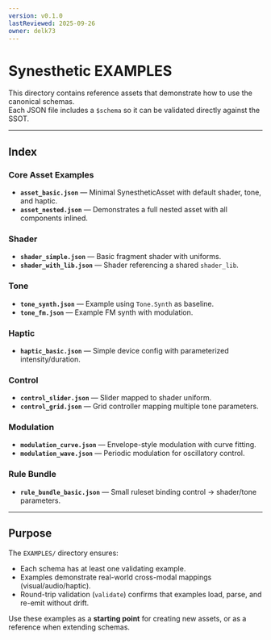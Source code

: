 ```yaml
---
version: v0.1.0
lastReviewed: 2025-09-26
owner: delk73
---
```


# Synesthetic EXAMPLES

This directory contains reference assets that demonstrate how to use the canonical schemas.  
Each JSON file includes a `$schema` so it can be validated directly against the SSOT.

---

## Index

### Core Asset Examples
- **`asset_basic.json`** — Minimal SynestheticAsset with default shader, tone, and haptic.  
- **`asset_nested.json`** — Demonstrates a full nested asset with all components inlined.  

### Shader
- **`shader_simple.json`** — Basic fragment shader with uniforms.  
- **`shader_with_lib.json`** — Shader referencing a shared `shader_lib`.  

### Tone
- **`tone_synth.json`** — Example using `Tone.Synth` as baseline.  
- **`tone_fm.json`** — Example FM synth with modulation.  

### Haptic
- **`haptic_basic.json`** — Simple device config with parameterized intensity/duration.  

### Control
- **`control_slider.json`** — Slider mapped to shader uniform.  
- **`control_grid.json`** — Grid controller mapping multiple tone parameters.  

### Modulation
- **`modulation_curve.json`** — Envelope-style modulation with curve fitting.  
- **`modulation_wave.json`** — Periodic modulation for oscillatory control.  

### Rule Bundle
- **`rule_bundle_basic.json`** — Small ruleset binding control → shader/tone parameters.  

---

## Purpose

The `EXAMPLES/` directory ensures:  
- Each schema has at least one validating example.  
- Examples demonstrate real-world cross-modal mappings (visual/audio/haptic).  
- Round-trip validation (`validate`) confirms that examples load, parse, and re-emit without drift.  

Use these examples as a **starting point** for creating new assets, or as a reference when extending schemas.